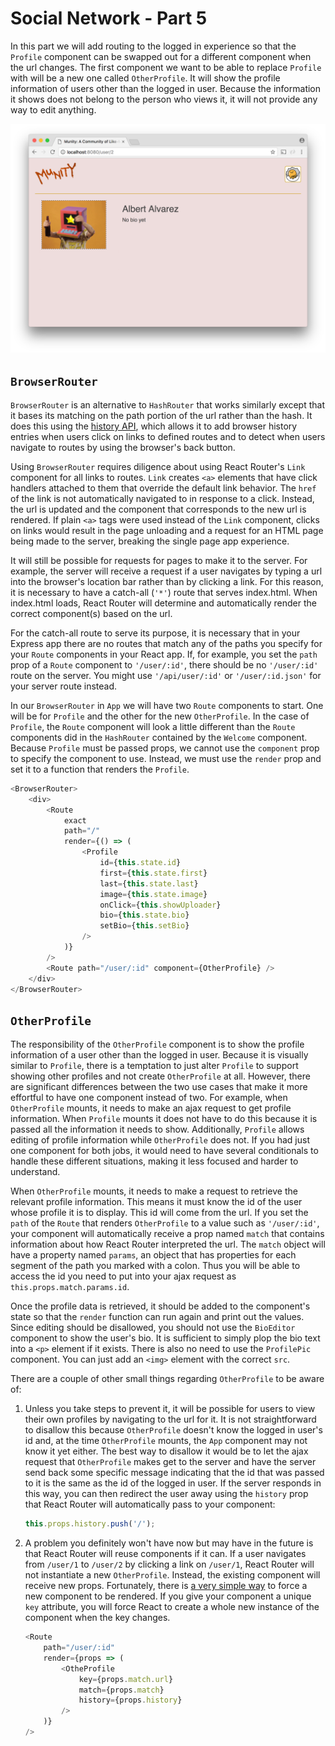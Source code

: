 # Social Network - Part 5

In this part we will add routing to the logged in experience so that the `Profile` component can be swapped out for a different component when the url changes. The first component we want to be able to replace `Profile` with will be a new one called `OtherProfile`. It will show the profile information of users other than the logged in user. Because the information it shows does not belong to the person who views it, it will not provide any way to edit anything.

![OPP](munity.png)

## `BrowserRouter`
`BrowserRouter` is an alternative to `HashRouter` that works similarly except that it bases its matching on the path portion of the url rather than the hash. It does this using the [history API](https://developer.mozilla.org/en-US/docs/Web/API/History_API#Adding_and_modifying_history_entries), which allows it to add browser history entries when users click on links to defined routes and to detect when users navigate to routes by using the browser's back button.

Using `BrowserRouter` requires diligence about using React Router's `Link` component for all links to routes. `Link` creates `<a>` elements that have click handlers attached to them that override the default link behavior. The `href` of the link is not automatically navigated to in response to a click. Instead, the url is updated and the component that corresponds to the new url is rendered. If plain `<a>` tags were used instead of the `Link` component, clicks on links would result in the page unloading and a request for an HTML page being made to the server, breaking the single page app experience.

It will still be possible for requests for pages to make it to the server. For example, the server will receive a request if a user navigates by typing a url into the browser's location bar rather than by clicking a link. For this reason, it is necessary to have a catch-all (`'*'`) route that serves index.html. When index.html loads, React Router will determine and automatically render the correct component(s) based on the url.

For the catch-all route to serve its purpose, it is necessary that in your Express app there are no routes that match any of the paths you specify for your `Route` components in your React app. If, for example, you set the `path` prop of a `Route` component to `'/user/:id'`, there should be no `'/user/:id'` route on the server. You might use `'/api/user/:id'` or `'/user/:id.json'` for your server route instead.

In our `BrowserRouter` in `App` we will have two `Route` components to start. One will be for `Profile` and the other for the new `OtherProfile`. In the case of `Profile`, the `Route` component will look a little different than the `Route` components did in the `HashRouter` contained by the `Welcome` component. Because `Profile` must be passed props, we cannot use the `component` prop to specify the component to use. Instead, we must use the `render` prop and set it to a function that renders the `Profile`.

```js
<BrowserRouter>
    <div>
        <Route
            exact
            path="/"
            render={() => (
                <Profile
                    id={this.state.id}
                    first={this.state.first}
                    last={this.state.last}
                    image={this.state.image}
                    onClick={this.showUploader}
                    bio={this.state.bio}
                    setBio={this.setBio}
                />
            )}
        />
        <Route path="/user/:id" component={OtherProfile} />
    </div>
</BrowserRouter>
```

## `OtherProfile`

The responsibility of the `OtherProfile` component is to show the profile information of a user other than the logged in user. Because it is visually similar to `Profile`, there is a temptation to just alter `Profile` to support showing other profiles and not create `OtherProfile` at all. However, there are significant differences between the two use cases that make it more effortful to have one component instead of two. For example, when `OtherProfile` mounts, it needs to make an ajax request to get profile information. When `Profile` mounts it does not have to do this because it is passed all the information it needs to show. Additionally, `Profile` allows editing of profile information while `OtherProfile` does not. If you had just one component for both jobs, it would need to have several conditionals to handle these different situations, making it less focused and harder to understand.

When `OtherProfile` mounts, it needs to make a request to retrieve the relevant profile information. This means it must know the id of the user whose profile it is to display. This id will come from the url. If you set the `path` of the `Route` that renders `OtherProfile` to a value such as `'/user/:id'`, your component will automatically receive a prop named `match` that contains information about how React Router interpreted the url. The `match` object will have a property named `params`, an object that has properties for each segment of the path you marked with a colon. Thus you will be able to access the id you need to put into your ajax request as `this.props.match.params.id`.

Once the profile data is retrieved, it should be added to the component's state so that the `render` function can run again and print out the values. Since editing should be disallowed, you should not use the `BioEditor` component to show the user's bio. It is sufficient to simply plop the bio text into a `<p>` element if it exists. There is also no need to use the `ProfilePic` component. You can just add an `<img>` element with the correct `src`.

There are a couple of other small things regarding `OtherProfile` to be aware of:

1. Unless you take steps to prevent it, it will be possible for users to view their own profiles by navigating to the url for it. It is not straightforward to disallow this because `OtherProfile` doesn't know the logged in user's id and, at the time `OtherProfile` mounts, the `App` component may not know it yet either. The best way to disallow it would be to let the ajax request that `OtherProfile` makes get to the server and have the server send back some specific message indicating that the id that was passed to it is the same as the id of the logged in user. If the server responds in this way, you can then redirect the user away using the `history` prop that React Router will automatically pass to your component:

    ```js
    this.props.history.push('/');
    ```
2. A problem you definitely won't have now but may have in the future is that React Router will reuse components if it can. If a user navigates from `/user/1` to `/user/2` by clicking a link on `/user/1`, React Router will not instantiate a new `OtherProfile`. Instead, the existing component will receive new props. Fortunately, there is [a very simple way](https://reactjs.org/blog/2018/06/07/you-probably-dont-need-derived-state.html#recommendation-fully-uncontrolled-component-with-a-key) to force a new component to be rendered. If you give your component a unique `key` attribute, you will force React to create a whole new instance of the component when the key changes.
    ```js
    <Route
        path="/user/:id"
        render={props => (
            <OtheProfile
                key={props.match.url}
                match={props.match}
                history={props.history}
            />
        )}
    />
    ```
